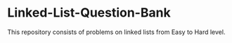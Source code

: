 # Linked-List-Question-Bank
This repository consists of problems on linked lists from Easy to Hard level.

